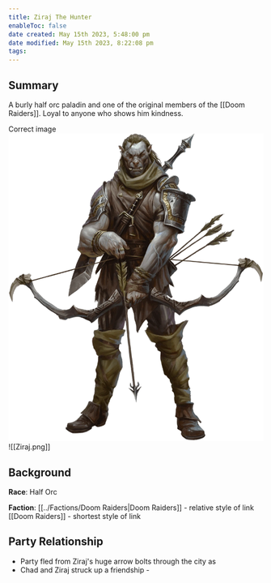 ```yaml
---
title: Ziraj The Hunter
enableToc: false
date created: May 15th 2023, 5:48:00 pm
date modified: May 15th 2023, 8:22:08 pm
tags: 
---
```

## Summary
A burly half orc paladin and one of the original members of the [[Doom Raiders]]. Loyal to anyone who shows him kindness.

Correct image
![ziraj](../attachments/Ziraj.png)
![[Ziraj.png]]

## Background
**Race**: Half Orc

**Faction**: [[../Factions/Doom Raiders|Doom Raiders]] - relative style of link
[[Doom Raiders]] - shortest style of link

## Party Relationship
- Party fled from Ziraj's huge arrow bolts through the city as
- Chad and Ziraj struck up a friendship -
